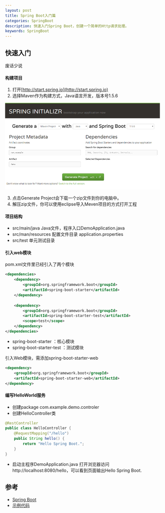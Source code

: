 ```yaml
---
layout: post
title: Spring Boot入门篇
categories: SpringBoot
description: 快速入门Spring Boot，创建一个简单的Http请求处理。
keywords: SpringBoot
---
```


## 快速入门

废话少说

#### 构建项目

1. 打开[http://start.spring.io](http://start.spring.io)
2. 选择Maven作为构建方式，Java语言开发，版本号1.5.6

![spring_start.png](/images/blog/spring_start.png)

3. 点击Generate Project会下载一个zip文件到你的电脑中。
4. 解压zip文件，你可以使用eclipse导入Meven项目的方式打开工程

#### 项目结构

* src/main/java Java文件，程序入口DemoApplication.java
* src/man/resources 配置文件目录 application.properties
* src/test 单元测试目录

#### 引入web模块

pom.xml文件里已经引入了两个模块

```xml
<dependencies>
	<dependency>
		<groupId>org.springframework.boot</groupId>
		<artifactId>spring-boot-starter</artifactId>
	</dependency>

	<dependency>
		<groupId>org.springframework.boot</groupId>
		<artifactId>spring-boot-starter-test</artifactId>
		<scope>test</scope>
	</dependency>
</dependencies>
```

* spring-boot-starter ：核心模块
* spring-boot-starter-test ：测试模块

引入Web模块，需添加spring-boot-starter-web

```xml
<dependency>
	<groupId>org.springframework.boot</groupId>
	<artifactId>spring-boot-starter-web</artifactId>
</dependency>
```

#### 编写HelloWorld服务

* 创建package com.example.demo.controler
* 创建HelloController类

```java
@RestController
public class HelloController {
    @RequestMapping("/hello")
    public String hello() {
        return "Hello Spring Boot.";
    }
}
```

* 启动主程序DemoApplication.java 打开浏览器访问http://localhost:8080/hello，可以看到页面输出Hello Spring Boot.

## 参考

* [Spring Boot](http://projects.spring.io/spring-boot/)
* [示例代码](https://github.com/zhousuhang/springboot/tree/master/springboot-start)
